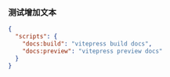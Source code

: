 
### 测试增加文本

```json
{
  "scripts": {
    "docs:build": "vitepress build docs",
    "docs:preview": "vitepress preview docs"
  }
}
```
